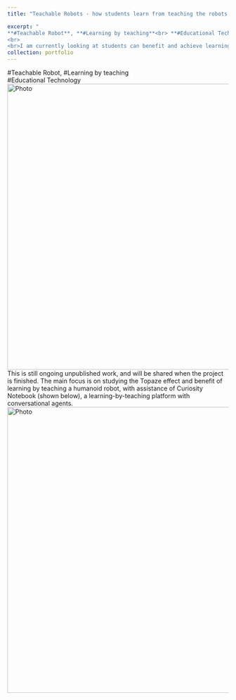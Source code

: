 ```yaml
---
title: "Teachable Robots - how students learn from teaching the robots (Coming Soon)" 

excerpt: "
**#Teachable Robot**, **#Learning by teaching**<br> **#Educational Technology**
<br>
<br>I am currently looking at students can benefit and achieve learning gains from interaction with teaching humanoid robots <img src='http://kexin-yang.github.io/images/TR/nao_playing.png?raw=true' alt='Photo' style='width: 650px;'/>"  
collection: portfolio  
---    
```

\#Teachable Robot, \#Learning by teaching<br> \#Educational Technology <br>
<img src='http://kexin-yang.github.io/images/TR/nao_playing.png?raw=true' alt='Photo' style='width: 650px;'/>
This is still ongoing unpublished work, and will be shared when the project is finished. The main focus is on studying the Topaze effect and benefit of learning by teaching a humanoid robot, with assistance of Curiosity Notebook (shown below), a learning-by-teaching platform with conversational agents. 
<img src='http://kexin-yang.github.io/images/TR/curiosityNotebook.png?raw=true' alt='Photo' style='width: 650px;'/> 


